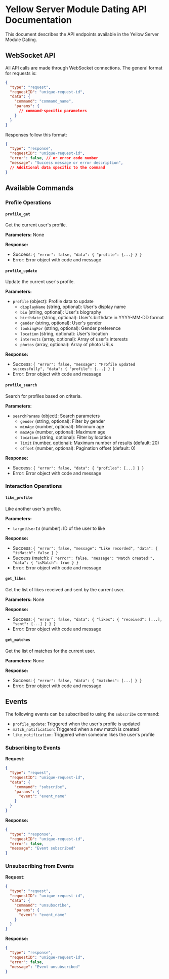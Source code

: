 # Yellow Server Module Dating API Documentation

This document describes the API endpoints available in the Yellow Server Module Dating.

## WebSocket API

All API calls are made through WebSocket connections. The general format for requests is:

```json
{
  "type": "request",
  "requestID": "unique-request-id",
  "data": {
    "command": "command_name",
    "params": {
      // command-specific parameters
    }
  }
}
```

Responses follow this format:

```json
{
  "type": "response",
  "requestID": "unique-request-id",
  "error": false, // or error code number
  "message": "Success message or error description",
  // Additional data specific to the command
}
```

## Available Commands

### Profile Operations

#### `profile_get`
Get the current user's profile.

**Parameters:** None

**Response:**
- Success: `{ "error": false, "data": { "profile": {...} } }`
- Error: Error object with code and message

#### `profile_update`
Update the current user's profile.

**Parameters:**
- `profile` (object): Profile data to update
  - `displayName` (string, optional): User's display name
  - `bio` (string, optional): User's biography
  - `birthdate` (string, optional): User's birthdate in YYYY-MM-DD format
  - `gender` (string, optional): User's gender
  - `lookingFor` (string, optional): Gender preference
  - `location` (string, optional): User's location
  - `interests` (array, optional): Array of user's interests
  - `photos` (array, optional): Array of photo URLs

**Response:**
- Success: `{ "error": false, "message": "Profile updated successfully", "data": { "profile": {...} } }`
- Error: Error object with code and message

#### `profile_search`
Search for profiles based on criteria.

**Parameters:**
- `searchParams` (object): Search parameters
  - `gender` (string, optional): Filter by gender
  - `minAge` (number, optional): Minimum age
  - `maxAge` (number, optional): Maximum age
  - `location` (string, optional): Filter by location
  - `limit` (number, optional): Maximum number of results (default: 20)
  - `offset` (number, optional): Pagination offset (default: 0)

**Response:**
- Success: `{ "error": false, "data": { "profiles": [...] } }`
- Error: Error object with code and message

### Interaction Operations

#### `like_profile`
Like another user's profile.

**Parameters:**
- `targetUserId` (number): ID of the user to like

**Response:**
- Success: `{ "error": false, "message": "Like recorded", "data": { "isMatch": false } }`
- Success (match): `{ "error": false, "message": "Match created!", "data": { "isMatch": true } }`
- Error: Error object with code and message

#### `get_likes`
Get the list of likes received and sent by the current user.

**Parameters:** None

**Response:**
- Success: `{ "error": false, "data": { "likes": { "received": [...], "sent": [...] } } }`
- Error: Error object with code and message

#### `get_matches`
Get the list of matches for the current user.

**Parameters:** None

**Response:**
- Success: `{ "error": false, "data": { "matches": [...] } }`
- Error: Error object with code and message

## Events

The following events can be subscribed to using the `subscribe` command:

- `profile_update`: Triggered when the user's profile is updated
- `match_notification`: Triggered when a new match is created
- `like_notification`: Triggered when someone likes the user's profile

### Subscribing to Events

**Request:**
```json
{
  "type": "request",
  "requestID": "unique-request-id",
  "data": {
    "command": "subscribe",
    "params": {
      "event": "event_name"
    }
  }
}
```

**Response:**
```json
{
  "type": "response",
  "requestID": "unique-request-id",
  "error": false,
  "message": "Event subscribed"
}
```

### Unsubscribing from Events

**Request:**
```json
{
  "type": "request",
  "requestID": "unique-request-id",
  "data": {
    "command": "unsubscribe",
    "params": {
      "event": "event_name"
    }
  }
}
```

**Response:**
```json
{
  "type": "response",
  "requestID": "unique-request-id",
  "error": false,
  "message": "Event unsubscribed"
}
```
